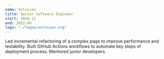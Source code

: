 ```yaml
---
name: Volusion
title: Senior Software Engineer
start: 2020-11
end: 2022-06
logo: "./logos/volusion.svg"
---
```


Led incremental refactoring of a complex page to improve performance and testability. Built GitHub Actions workflows to automate key steps of deployment process. Mentored junior developers.
